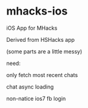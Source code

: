 mhacks-ios
===========

iOS App for MHacks

Derived from HSHacks app

(some parts are a little messy)

need:

only fetch most recent chats

chat async loading

non-natice ios7 fb login
